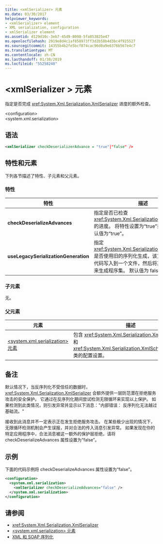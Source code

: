 ```yaml
---
title: <xmlSerializer> 元素
ms.date: 03/30/2017
helpviewer_keywords:
- <xmlSerializer> element
- XML serialization, configuration
- xmlSerializer element
ms.assetid: d129d10c-3eb7-45d9-8098-5fa853825e47
ms.openlocfilehash: 2919e8d4c1af858973ff3d2b58b4d3bc4f925527
ms.sourcegitcommit: 14355b4b2fe5bcf874cac96d0a9e6376b567e4c7
ms.translationtype: MT
ms.contentlocale: zh-CN
ms.lasthandoff: 01/30/2019
ms.locfileid: "55258248"
---
```

# <a name="xmlserializer-element"></a>\<xmlSerializer > 元素
指定是否完成 <xref:System.Xml.Serialization.XmlSerializer> 进度的额外检查。  
  
 \<configuration>  
\<system.xml.serialization>  
  
## <a name="syntax"></a>语法  
  
```xml  
<xmlSerializer checkDeserializerAdvance = "true"|"false" />  
```  
  
## <a name="attributes-and-elements"></a>特性和元素  
 下列各节描述了特性、子元素和父元素。  
  
### <a name="attributes"></a>特性  
  
|特性|描述|  
|---------------|-----------------|  
|**checkDeserializeAdvances**|指定是否已检查 <xref:System.Xml.Serialization.XmlSerializer> 的进度。 将特性设置为“true”或“false”。 默认值为“true”。|  
|**useLegacySerializationGeneration**|指定 <xref:System.Xml.Serialization.XmlSerializer> 是否使用旧的序列化生成，该方法通过将 C# 代码写入到一个文件，然后将其编译为程序集来生成程序集。 默认值为 false。|  
  
### <a name="child-elements"></a>子元素  
 无。  
  
### <a name="parent-elements"></a>父元素  
  
|元素|描述|  
|-------------|-----------------|  
|[\<system.xml.serialization> 元素](../../../docs/standard/serialization/system-xml-serialization-element.md)|包含 <xref:System.Xml.Serialization.XmlSerializer> 和 <xref:System.Xml.Serialization.XmlSchemaImporter> 类的配置设置。|  
  
## <a name="remarks"></a>备注  
 默认情况下，当反序列化不受信任的数据时，<xref:System.Xml.Serialization.XmlSerializer> 会额外提供一层防范潜在拒绝服务攻击的安全保护。 它通过在反序列化期间尝试检测无限循环来实现以上保护。 如果检测到此类情况，则引发异常并显示以下消息："内部错误： 反序列化无法越过基础流。"  
  
 接收到此消息并不一定表示正在发生拒绝服务攻击。 在某些极少出现的情况下，无限循环检测机制会产生误报，并对合法的传入消息引发异常。 如果发现在你的特定应用程序中，合法消息被这一额外的保护层拒绝，请将 checkDeserializeAdvances 属性设置为“false”。  
  
## <a name="example"></a>示例  
 下面的代码示例将 checkDeserializeAdvances 属性设置为“false”。  
  
```xml  
<configuration>  
  <system.xml.serialization>  
    <xmlSerializer checkDeserializeAdvances="false" />  
  </system.xml.serialization>  
</configuration>  
```  
  
## <a name="see-also"></a>请参阅

- <xref:System.Xml.Serialization.XmlSerializer>
- [\<system.xml.serialization> 元素](../../../docs/standard/serialization/system-xml-serialization-element.md)
- [XML 和 SOAP 序列化](../../../docs/standard/serialization/xml-and-soap-serialization.md)
